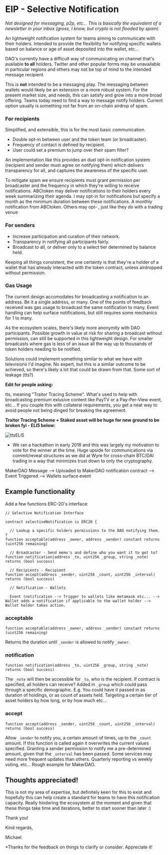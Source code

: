 # EIP - Selective Notification

*Not designed for messaging, p2p, etc... This is basically the equivalent of a newsletter in your inbox (gross, I know, but crypto is not flooded by spam)*

An lightweight notification system for teams aiming to communicate with their holders. Intended to provide the flexibility for notifying specific wallets based on balance or age of asset deposited into the wallet, etc...

DAO's currently have a difficult way of communicating on channel that's available **to all** holders. Twitter and other popular forms may be unavailable in particular regions and others may not be top of mind to the intended message recipient.

This is **not** intended to be a messaging play. The messaging between wallets would likely be an extension or a more robust system. For the present market size, and needs, this can satisfy and grow into a more broad offering. Teams today need to find a way to message notify holders. Current option usually is something not far from an on-chain airdrop of spam.

### For recipients

Simplified, and extensible, this is for the most basic communication.

* Double opt-in between user and the token team (or broadcaster).
* Frequency of contact is defined by recipient.
* User could set a premium to jump over their spam filter?

An implementation like this provides an duel opt-in notification system (recipient and sender must agree on notifying them) which delivers transparency for all, and captures the awareness of the specific user.

To mitigate spam we ensure recipients must grant permission per broadcaster and the frequency in which they're willing to receive notifications. ABCtoken may deliver notifications to their holders every week summarizing their agenda. I may opt-in for notifications but specify a month as the minimum duration between these notifications. A monthly notification from ABCtoken. Others may opt- , just like they do with a trading venue  

### For senders


* Increase participation and curation of their network.
* Transparency in notifying all participants fairly.
* Broadcast to all, or deliver only to a select tier determined by balance held.

Keeping all things consistent, the one certainty is that they're a holder of a wallet that has already interacted with the token contract, unless airdropped without permission.

### Gas Usage

The current design accomodates for broadcasting a notification to an address. Be it a single address, or many. One of the points of feedback received was gas usage to broadcast the same notification to many. Event handling can help surface notifications, but still requires some mechanics for 1 to many.

As the ecosystem scales, there's likely more anonymity with DAO participants. Possible growth in value at risk for sharing a broadcast without permission, can still be supported in this lightweight design. For smaller broadcasts where gas is less of an issue all the way up to thousands of token holders needing to be notified.

Solutions could implement something similar to what we have with televisions I'd imagine. No expert, but this is a similar outcome to be achieved, so there's likely a lot that could be drawn from that. Some sort of leakage (tts?)

**Edit for people asking:**

tts, meaning "Traitor Tracing Scheme". What's used to help with broadcasting premium exlusive content like PayTV or a Pay-Per-View event, etc... If you couple this with collateral requirements, you get a neat way to avoid people not being dinged for breaking the agreement.

**Traitor Tracing Scheme + Staked asset will be huge for new ground to be broken fyi - ELI5 below:**

![ttsELI5](https://www.researchgate.net/profile/Moti_Yung/publication/221609254/figure/fig1/AS:669000493195266@1536513555314/The-Setup-of-a-Public-key-Traitor-Tracing-Scheme.png)


* We ran a hackathon in early 2018 and this was largely my motivation to vote for the winner at the time. Huge upside for communications via commit/reveal structures as we did at Wyre for cross-chain BTC/DAI trading in a way that minimizes trust down to only the cryptography.


MakerDAO Message --> Uploaded to MakerDAO notification contract --> Event Triggered --> Wallets surface event

## Example functionality
Add a few functions ERC-20's interface:
```solidity
// Selective Notification Interface

contract selectiveNotification is ERC20 {

  // Lookup a specific holders permissions to the DAO notifying them. ?
function acceptable(address _owner, address _sender) constant returns (uint256 remaining)

  // Broadcaster - Send memo's and define who you want it to get to?
function notification(address _to, uint256 _group, string _note) returns (bool success)

  // Recipients - Recipient 
function accept(address _sender, uint256 _count, uint256 _interval) returns (bool success)

  // Notification - Wallets
  
  Event (notification --> Trigger to wallets like metamask etc... --> Wallet adds a notification if applicable to the wallet holder --> Wallet holder takes action.
```


### acceptable
```solidity
function acceptable(address _owner, address _sender) constant returns (uint256 remaining)
```
Returns the duration until ```_sender``` is allowed to notify ```_owner```.

### notification
```solidity
function notification(address _to, uint256 _group, string _note) returns (bool success)
```
The ```_note``` will then be accessible for ```_to```, who is the recipient. If contract is specified, all holders can receive? Added in ```_group``` which could pass through a specific demographic. E.g. You could have it passed in as duration of holdings, or as count of assets held. Targeting a certain tier of asset holders by how long, or by how much etc...

### accept
```solidity
function accept(address _sender, uint256 _count, uint256 _interval) returns (bool success)
```
Allow ```_sender``` to notify you, a certain amount of times, up to the ```_count``` amount. If this function is called again it overwrites the current values specified. Granting a sender permission to notify me a pre-determined amount, given that the ```_interval``` has been passed. Some services may need more frequent updates than others. Quarterly reporting vs weekly voting, etc... Rough example for MakerDAO.

## Thoughts appreciated!
This is not my area of expertise, but definitely keen for this to exist and hopefully this can help create a standard for teams to have this notification capacity. Really hindering the ecosystem at the moment and given that these things take time and iterations, better to start sooner than later :)

Thank you!

Kind regards,

Michael.

*Thanks for the feedback on things to clarify or consider. Appreciate it!
